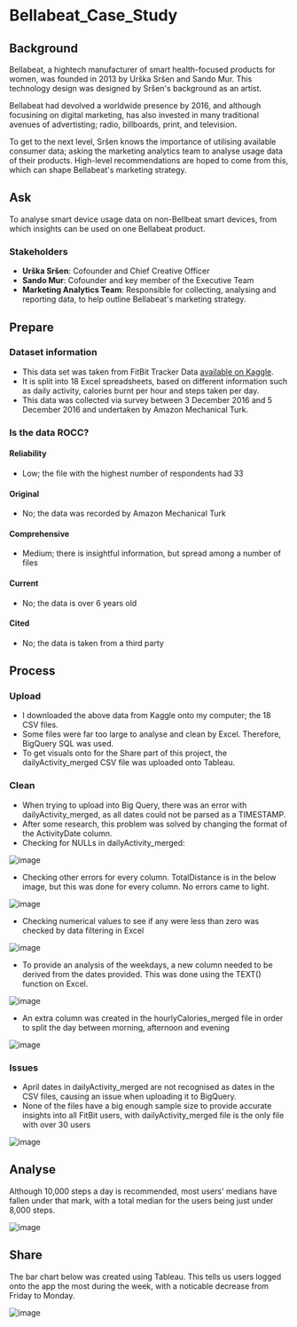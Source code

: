 # Bellabeat_Case_Study

## Background
Bellabeat, a hightech manufacturer of smart health-focused products for women, was founded in 2013 by Urška Sršen and Sando Mur. This technology design was designed by Sršen's background as an artist. 

Bellabeat had devolved a worldwide presence by 2016, and although focusining on digital marketing, has also invested in many traditional avenues of advertisting; radio, billboards, print, and television.

To get to the next level, Sršen knows the importance of utilising available consumer data; asking the marketing analytics team to analyse usage data of their products. High-level recommendations are hoped to come from this, which can shape Bellabeat's marketing strategy. 


## Ask
To analyse smart device usage data on non-Bellbeat smart devices, from which insights can be used on one Bellabeat product. 

### Stakeholders
* **Urška Sršen**: Cofounder and Chief Creative Officer
* **Sando Mur**: Cofounder and key member of the Executive Team
* **Marketing Analytics Team**: Responsible for collecting, analysing and reporting data, to help outline Bellabeat's marketing strategy.  


## Prepare
### Dataset information
* This data set was taken from FitBit Tracker Data [available on Kaggle](https://www.kaggle.com/datasets/arashnic/fitbit). 
* It is split into 18 Excel spreadsheets, based on different information such as daily activity, calories burnt per hour and steps taken per day. 
* This data was collected via survey between 3 December 2016 and 5 December 2016 and undertaken by Amazon Mechanical Turk. 

### Is the data ROCC?
#### Reliability 
*   Low; the file with the highest number of respondents had 33

#### Original
*   No; the data was recorded by Amazon Mechanical Turk

#### Comprehensive
*   Medium; there is insightful information, but spread among a number of files

#### Current
*   No; the data is over 6 years old

#### Cited
*   No; the data is taken from a third party

## Process
### Upload
* I downloaded the above data from Kaggle onto my computer; the 18 CSV files.
* Some files were far too large to analyse and clean by Excel. Therefore, BigQuery SQL was used.
* To get visuals onto for the Share part of this project, the dailyActivity_merged CSV file was uploaded onto Tableau. 

### Clean
* When trying to upload into Big Query, there was an error with dailyActivity_merged, as all dates could not be parsed as a TIMESTAMP.
* After some research, this problem was solved by changing the format of the ActivityDate column.
* Checking for NULLs in dailyActivity_merged:

![image](https://user-images.githubusercontent.com/70644015/221353831-857a78f6-f86c-4995-9679-a6bb426d219c.png)

* Checking other errors for every column. TotalDistance is in the below image, but this was done for every column. No errors came to light.

![image](https://user-images.githubusercontent.com/70644015/221354765-539fcb4b-5a0f-4266-a9e2-8ea7c9ed8471.png)

* Checking numerical values to see if any were less than zero was checked by data filtering in Excel

![image](https://user-images.githubusercontent.com/70644015/221354356-e69bd06c-3e85-4c50-bf3e-165fc30fd571.png)

* To provide an analysis of the weekdays, a new column needed to be derived from the dates provided. This was done using the TEXT() function on Excel.  

![image](https://user-images.githubusercontent.com/70644015/221354578-00db189c-7bc0-49f3-9298-a89fa78fbff0.png)

* An extra column was created in the hourlyCalories_merged file in order to split the day between morning, afternoon and evening

![image](https://user-images.githubusercontent.com/70644015/223092786-8cb27a4f-870f-465e-b370-bf8091b43d13.png)


### Issues
* April dates in dailyActivity_merged are not recognised as dates in the CSV files, causing an issue when uploading it to BigQuery.
* None of the files have a big enough sample size to provide accurate insights into all FitBit users, with dailyActivity_merged file is the only file with over 30 users

![image](https://user-images.githubusercontent.com/70644015/219110913-4ea6c556-5ee8-4d74-838e-f3c4cee6296f.png)

## Analyse
Although 10,000 steps a day is recommended, most users' medians have fallen under that mark, with a total median for the users being just under 8,000 steps.

![image](https://user-images.githubusercontent.com/70644015/219617032-654ee6de-81d9-4e12-bf2f-f79a7c0847f8.png)

## Share

The bar chart below was created using Tableau. This tells us users logged onto the app the most during the week, with a noticable decrease from Friday to Monday. 

![image](https://user-images.githubusercontent.com/70644015/219111957-abe84eed-63be-41e9-8d07-8d5e4e093338.png)



